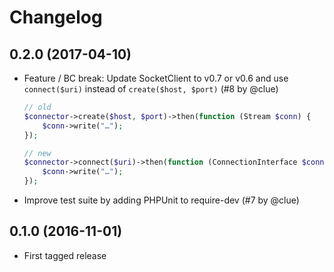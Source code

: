 # Changelog

## 0.2.0 (2017-04-10)

* Feature / BC break: Update SocketClient to v0.7 or v0.6 and
  use `connect($uri)` instead of `create($host, $port)`
  (#8 by @clue)

  ```php
  // old
  $connector->create($host, $port)->then(function (Stream $conn) {
      $conn->write("…");
  });

  // new
  $connector->connect($uri)->then(function (ConnectionInterface $conn) {
      $conn->write("…");
  });
  ```

* Improve test suite by adding PHPUnit to require-dev
  (#7 by @clue)


## 0.1.0 (2016-11-01)

* First tagged release
